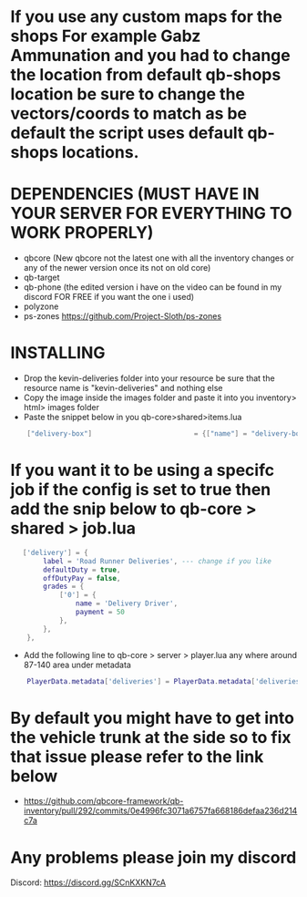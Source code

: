 # If you use any custom maps for the shops For example Gabz Ammunation and you had to change the location from default qb-shops location be sure to change the vectors/coords to match as be default the script uses default qb-shops locations.

# DEPENDENCIES (MUST HAVE IN YOUR SERVER FOR EVERYTHING TO WORK PROPERLY)

* qbcore (New qbcore not the latest one with all the inventory changes or any of the newer version once its not on old core)
* qb-target
* qb-phone (the edited version i have on the video can be found in my discord FOR FREE if you want the one i used)
* polyzone
* ps-zones https://github.com/Project-Sloth/ps-zones

# INSTALLING

* Drop the kevin-deliveries folder into your resource be sure that the resource name is "kevin-deliveries" and nothing else
* Copy the image inside the images folder and paste it into you inventory> html> images folder
* Paste the snippet below in you qb-core>shared>items.lua
```lua
	["delivery-box"] 			     		 = {["name"] = "delivery-box",				    		["label"] = "Delivery Package",			   			["weight"] = 50000,    	["type"] = "item",		["image"] = "delivery-box.png",         			["unique"] = true,		["useable"] = false,	    ["shouldClose"] = true,    ["combinable"] = nil,   ["description"] = "",								["created"] = nil, 		["decay"] = 1.0 },
```

# If you want it to be using a specifc job if the config is set to true then add the snip below to qb-core > shared > job.lua
```lua
   ['delivery'] = {
		label = 'Road Runner Deliveries', --- change if you like
		defaultDuty = true,
		offDutyPay = false,
		grades = {
            ['0'] = {
                name = 'Delivery Driver',
                payment = 50
            },
        },
	},
```
* Add the following line to qb-core > server > player.lua any where around 87-140 area under metadata
```lua
    PlayerData.metadata['deliveries'] = PlayerData.metadata['deliveries'] or 0
```

# By default you might have to get into the vehicle trunk at the side so to fix that issue please refer to the link below
* https://github.com/qbcore-framework/qb-inventory/pull/292/commits/0e4996fc3071a6757fa668186defaa236d214c7a

# Any problems please join my discord
Discord: https://discord.gg/SCnKXKN7cA



